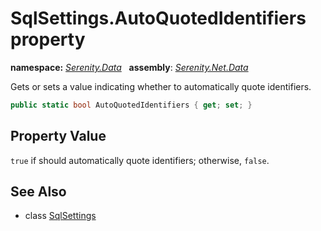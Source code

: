# SqlSettings.AutoQuotedIdentifiers property
**namespace:** *[Serenity.Data](../../README.md#serenity.data-namespace)*   **assembly**: *[Serenity.Net.Data](../../README.md)*

Gets or sets a value indicating whether to automatically quote identifiers.

```csharp
public static bool AutoQuotedIdentifiers { get; set; }
```

## Property Value

`true` if should automatically quote identifiers; otherwise, `false`.

## See Also

* class [SqlSettings](../SqlSettings.md)